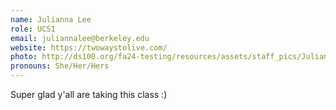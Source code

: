 ```yaml
---
name: Julianna Lee
role: UCS1
email: juliannalee@berkeley.edu
website: https://twowaystolive.com/
photo: http://ds100.org/fa24-testing/resources/assets/staff_pics/Julianna_Lee.jpg
pronouns: She/Her/Hers
---
```

Super glad y'all are taking this class :)

